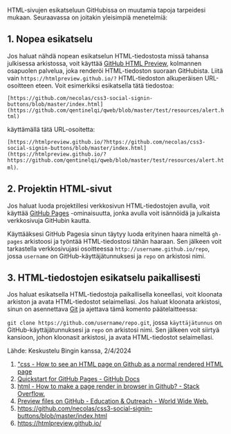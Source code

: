 HTML-sivujen esikatseluun GitHubissa on muutamia tapoja tarpeidesi mukaan. Seuraavassa on joitakin yleisimpiä menetelmiä:

## 1. Nopea esikatselu
Jos haluat nähdä nopean esikatselun HTML-tiedostosta missä tahansa julkisessa arkistossa, voit käyttää [GitHub HTML Preview][ref1], kolmannen osapuolen palvelua, joka renderöi HTML-tiedoston suoraan GitHubista. Liitä vain `https://htmlpreview.github.io/?` HTML-tiedoston alkuperäisen URL-osoitteen eteen. Voit esimerkiksi esikatsella tätä tiedostoa: 

[ref1]: https://htmlpreview.github.io/

`[https://github.com/necolas/css3-social-signin-buttons/blob/master/index.html](https://github.com/qentinelqi/qweb/blob/master/test/resources/alert.html)`

käyttämällä tätä URL-osoitetta: 

`[https://htmlpreview.github.io/?https://github.com/necolas/css3-social-signin-buttons/blob/master/index.html](https://htmlpreview.github.io/?https://github.com/qentinelqi/qweb/blob/master/test/resources/alert.html)`.

## 2. Projektin HTML-sivut
Jos haluat luoda projektillesi verkkosivun HTML-tiedostojen avulla, voit käyttää [GitHub Pages](https://docs.github.com/pages/quickstart) -ominaisuutta, jonka avulla voit isännöidä ja julkaista verkkosivuja GitHubin kautta. 

Käyttääksesi GitHub Pagesia sinun täytyy luoda erityinen haara nimeltä `gh-pages` arkistoosi ja työntää HTML-tiedostosi tähän haaraan. Sen jälkeen voit tarkastella verkkosivujasi osoitteessa `http://username.github.io/repo`, jossa `username` on GitHub-käyttäjätunnuksesi ja `repo` on arkistosi nimi.

## 3. HTML-tiedostojen esikatselu paikallisesti
Jos haluat esikatsella HTML-tiedostoja paikallisella koneellasi, voit kloonata arkiston ja avata HTML-tiedostot selaimellasi. Jos haluat kloonata arkistosi, sinun on asennettava [Git](https://git-scm.com/) ja ajettava tämä komento päätelaitteessa: 

`git clone https://github.com/username/repo.git`, jossa `käyttäjätunnus` on GitHub-käyttäjätunnuksesi ja `repo` on arkistosi nimi. Sen jälkeen voit siirtyä kansioon, johon kloonasit arkistosi, ja avata HTML-tiedostot selaimellasi.

Lähde: Keskustelu Bingin kanssa, 2/4/2024

1. ["css - How to see an HTML page on Github as a normal rendered HTML page](https://stackoverflow.com/questions/8446218/how-to-see-an-html-page-on-github-as-a-normal-rendered-html-page-to-see-preview)
2. [Quickstart for GitHub Pages - GitHub Docs](https://docs.github.com/pages/quickstart)
3. [html - How to make a page render in browser in Github? - Stack Overflow.](https://stackoverflow.com/questions/7937551/how-to-make-a-page-render-in-browser-in-github)
4. [Preview files on GitHub - Education & Outreach - World Wide Web.](https://www.w3.org/WAI/EO/wiki/Preview_files_on_GitHub)
5. https://github.com/necolas/css3-social-signin-buttons/blob/master/index.html
6. https://htmlpreview.github.io/
